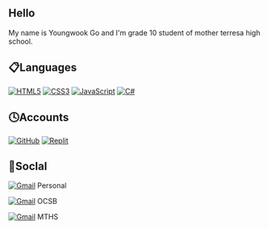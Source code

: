 ## Hello
My name is Youngwook Go and I'm grade 10 student of mother terresa high school.

## 📋Languages
[![HTML5](https://img.shields.io/badge/html5-%23E34F26.svg?style=for-the-badge&logo=html5&logoColor=white)](https://github.com/Youngwook-Go?tab=repositories&q=&type=&language=html) [![CSS3](https://img.shields.io/badge/css3-%231572B6.svg?style=for-the-badge&logo=css3&logoColor=white)](https://github.com/Youngwook-Go?tab=repositories&q=&type=&language=html) [![JavaScript](https://img.shields.io/badge/javascript-%23323330.svg?style=for-the-badge&logo=javascript&logoColor=%23F7DF1E)](https://github.com/Youngwook-Go?tab=repositories&q=&type=&language=html) [![C#](https://img.shields.io/badge/c%23-%23239120.svg?style=for-the-badge&logo=c-sharp&logoColor=white)](https://github.com/Youngwook-Go?tab=repositories&q=&type=&language=c%23)

## 🕓Accounts
[![GitHub](https://img.shields.io/badge/github-%23121011.svg?style=for-the-badge&logo=github&logoColor=white)](https://github.com/Youngwook-Go)
[![Replit](https://img.shields.io/badge/Replit-DD1200?style=for-the-badge&logo=Replit&logoColor=white)](https://replit.com/@Youngwook-Go)

## 💬Soclal

[![Gmail](https://img.shields.io/badge/Gmail-D14836?style=for-the-badge&logo=gmail&logoColor=white)](mailto:yw07kr@gmail.com)   Personal

[![Gmail](https://img.shields.io/badge/Gmail-D14836?style=for-the-badge&logo=gmail&logoColor=white)](mailto:youngwook.go@stu.ocsb.ca)   OCSB

[![Gmail](https://img.shields.io/badge/Gmail-D14836?style=for-the-badge&logo=gmail&logoColor=white)](mailto:youngwook.go@mths.ca)   MTHS
